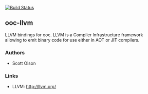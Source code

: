 [![Build Status](https://secure.travis-ci.org/nddrylliog/ooc-llvm.png?branch=master)](https://travis-ci.org/nddrylliog/ooc-llvm)

## ooc-llvm

LLVM bindings for ooc. LLVM is a Compiler Infrastructure framework allowing to
emit binary code for use either in AOT or JIT compilers.

### Authors

  * Scott Olson

### Links
 
  * LLVM: http://llvm.org/

